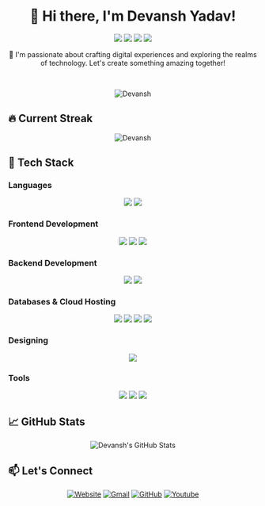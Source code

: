 <h1 align="center">👋 Hi there, I'm Devansh Yadav!</h1>

<p align="center">
  <img src="https://img.shields.io/badge/Computer%20Science-Student-6f42c1?style=for-the-badge">
  <img src="https://img.shields.io/badge/Web%20Dev-Full%20Stack-3498db?style=for-the-badge">
  <img src="https://img.shields.io/badge/Enthusiast-DS%20|%20AI%20|%20ML-2ecc71?style=for-the-badge">
  <img src="https://img.shields.io/badge/Design-Graphic%20Designer-f39c12?style=for-the-badge">
</p>

<p align="center">🚀 I'm passionate about crafting digital experiences and exploring the realms of technology. Let's create something amazing together!</p>

<br>

<p align="center">
  <img src="https://komarev.com/ghpvc/?username=devanshyadav2010&label=Profile%20views&color=3498db&style=plastic" alt="Devansh" />
</p>

## 🔥 Current Streak

<p align="center">
  <img src="https://github-readme-streak-stats.herokuapp.com/?user=devanshyadav2010&theme=highcontrast" alt="Devansh" />
</p>

## 🚀 Tech Stack

### Languages
<p align="center"> 
  <img src="https://img.shields.io/badge/JavaScript-f7df1e?logo=javascript&logoColor=black&style=for-the-badge">
  <img src="https://img.shields.io/badge/Python-306998?logo=python&logoColor=white&style=for-the-badge">
</p>

### Frontend Development
<p align="center"> 
  <img src="https://img.shields.io/badge/HTML5-e34f26?logo=html5&logoColor=white&style=for-the-badge">
  <img src="https://img.shields.io/badge/CSS3-1572b6?logo=css3&logoColor=white&style=for-the-badge">
  <img src="https://img.shields.io/badge/React-61dafb?logo=react&logoColor=black&style=for-the-badge">
</p>

### Backend Development
<p align="center">
  <img src="https://img.shields.io/badge/Node.js-43853d?logo=node.js&logoColor=white&style=for-the-badge">
  <img src="https://img.shields.io/badge/Express-000000?logo=express&logoColor=white&style=for-the-badge">
</p>

### Databases & Cloud Hosting
<p align="center">
  <img src="https://img.shields.io/badge/MySQL-4479a1?logo=mysql&logoColor=white&style=for-the-badge">
  <img src="https://img.shields.io/badge/MongoDB-47a248?logo=mongodb&logoColor=white&style=for-the-badge">
  <img src="https://img.shields.io/badge/GitHub%20Pages-181717?logo=github&logoColor=white&style=for-the-badge">
  <img src="https://img.shields.io/badge/Heroku-430098?logo=heroku&logoColor=white&style=for-the-badge">
</p>

### Designing
<p align="center">
  <img src="https://img.shields.io/badge/Canva-00c4cc?logo=Canva&logoColor=white&style=for-the-badge">
</p>

### Tools
<p align="center">
  <img src="https://img.shields.io/badge/Git-f05033?logo=git&logoColor=white&style=for-the-badge">
  <img src="https://img.shields.io/badge/VS%20Code-0078d7?logo=visual-studio-code&logoColor=white&style=for-the-badge">
  <img src="https://img.shields.io/badge/Stack%20Overflow-fe7a16?logo=stack-overflow&logoColor=white&style=for-the-badge">
</p>

## 📈 GitHub Stats

<p align="center">
  <img src="https://github-readme-stats.vercel.app/api?username=devanshyadav2010&show_icons=true&count_private=true&theme=radical" alt="Devansh's GitHub Stats" />
</p>

## 📫 Let's Connect

<p align="center">
  <a href="https://treobot.tk/" target="_blank"><img src="https://img.icons8.com/bubbles/50/000000/web.png" alt="Website"/></a>
  <a href="mailto:dev8adam576@gmail.com" target="_blank"><img src="https://img.icons8.com/bubbles/50/000000/gmail.png" alt="Gmail"/></a>
  <a href="https://github.com/devanshyadav2010" target="_blank"><img src="https://img.icons8.com/bubbles/50/000000/github.png" alt="GitHub"/></a>
  <a href="https://www.youtube.com/channel/DEVILADAMGAMING" target="_blank"><img src="https://img.icons8.com/bubbles/50/000000/youtube.png" alt="Youtube"/></a>
</p>
